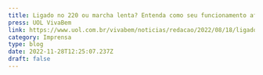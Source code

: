 ```yaml
---
title: Ligado no 220 ou marcha lenta? Entenda como seu funcionamento afeta a saúde
press: UOL VivaBem
link: https://www.uol.com.br/vivabem/noticias/redacao/2022/08/18/ligado-no-220-ou-marcha-lenta-entenda-como-seu-funcionamento-afeta-a-saude.htm
category: Imprensa
type: blog
date: 2022-11-28T12:25:07.237Z
draft: false
---
```

